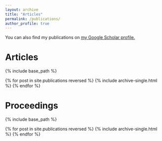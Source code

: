```yaml
---
layout: archive
title: "Articles"
permalink: /publications/
author_profile: true
---
```


You can also find my publications on <u><a href="https://scholar.google.com/citations?user=CvXfSOsAAAAJ&hl=en">my Google Scholar profile</a>.</u>

Articles
======
{% include base_path %}

{% for post in site.publications reversed %}
  {% include archive-single.html %}
{% endfor %}

Proceedings
======
{% include base_path %}

{% for post in site.publications reversed %}
  {% include archive-single.html %}
{% endfor %}


